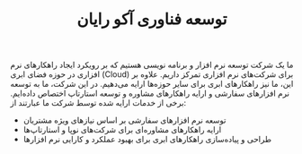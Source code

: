 ﻿---
layout: post
title: توسعه فناوری آکو رایان
name_en: akorayan
company_slug: akorayan
logo: 
cover: 
company_count:
founded:
location: ""
total_review: 
total_interview: 
salary_avg: 
salary_min: 
salary_max: 
rate: 
view_count: 
industry: کامپیوتر، فناوری اطلاعات و اینترنت
city: تهران, تهران
size_en: S
size: 11-50 نفر
site: http://akorayan.com/
---

ما یک شرکت توسعه نرم افزار و برنامه نویسی هستیم که بر رویکرد ایجاد راهکارهای نرم افزاری در حوزه فضای ابری (Cloud) برای شرکت‌های نرم افزاری تمرکز داریم. علاوه بر این، ما نیز راهکارهای ابری برای سایر حوزه‌ها ارایه می‌دهیم. در این شرکت، ما به توسعه نرم افزارهای سفارشی و ارایه راهکارهای مشاوره و توسعه استارتاپ اختصاص داده‌ایم.
برخی از خدمات ارایه شده توسط شرکت ما عبارتند از:
- توسعه نرم افزارهای سفارشی بر اساس نیازهای ویژه مشتریان
- ارایه راهکارهای مشاوره‌ای برای شرکت‌های نوپا و استارتاپ‌ها
- طراحی و پیاده‌سازی راهکارهای ابری برای بهبود عملکرد و کارایی نرم افزارها
